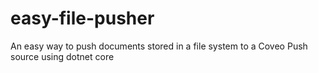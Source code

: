 # easy-file-pusher
An easy way to push documents stored in a file system to a Coveo Push source using dotnet core

